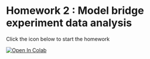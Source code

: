 # Homework 2 : Model bridge experiment data analysis

Click the icon below to start the homework 

[![Open In Colab](https://colab.research.google.com/assets/colab-badge.svg)](https://colab.research.google.com/github/UCB-CE170a/Fall2023/blob/main/Homework/Homework2/170a_Fall23_Hw2.ipynb)
